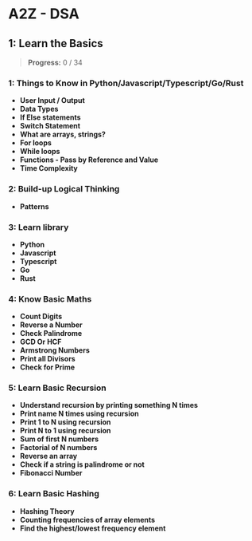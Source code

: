 # A2Z - DSA

## 1: Learn the Basics

> **Progress:** 0 / 34

### 1: Things to Know in Python/Javascript/Typescript/Go/Rust

- **User Input / Output**
- **Data Types**
- **If Else statements**
- **Switch Statement**
- **What are arrays, strings?**
- **For loops**
- **While loops**
- **Functions - Pass by Reference and Value**
- **Time Complexity**

### 2: Build-up Logical Thinking

- **Patterns**

### 3: Learn library

- **Python**
- **Javascript**
- **Typescript**
- **Go**
- **Rust**

### 4: Know Basic Maths

- **Count Digits**
- **Reverse a Number**
- **Check Palindrome**
- **GCD Or HCF**
- **Armstrong Numbers**
- **Print all Divisors**
- **Check for Prime**

### 5: Learn Basic Recursion

- **Understand recursion by printing something N times**
- **Print name N times using recursion**
- **Print 1 to N using recursion**
- **Print N to 1 using recursion**
- **Sum of first N numbers**
- **Factorial of N numbers**
- **Reverse an array**
- **Check if a string is palindrome or not**
- **Fibonacci Number**

### 6: Learn Basic Hashing

- **Hashing Theory**
- **Counting frequencies of array elements**
- **Find the highest/lowest frequency element**

